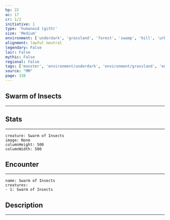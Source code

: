 ```yaml
---
hp: 22
ac: 17
cr: 1/2
initiative: 1
type: 'humanoid (gith)'    
size: 'Medium'
environment: ['underdark', 'grassland', 'forest', 'swamp', 'hill', 'urban', 'desert']
alignment: lawful neutral
legendary: False
lair: False
mythic: False
regional: False
tags: ['monster', 'environment/underdark', 'environment/grassland', 'environment/forest', 'environment/swamp', 'environment/hill', 'environment/urban', 'environment/desert']
source: "MM"
page: 338
---
```


## Swarm of Insects
---



## Stats
---

```statblock
creature: Swarm of Insects
image: None
columnHeight: 500
columnWidth: 500
```

## Encounter
---

```encounter-table
name: Swarm of Insects
creatures:
- 1: Swarm of Insects
```

## Description
---




